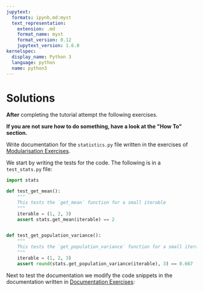 ```yaml
---
jupytext:
  formats: ipynb,md:myst
  text_representation:
    extension: .md
    format_name: myst
    format_version: 0.12
    jupytext_version: 1.6.0
kernelspec:
  display_name: Python 3
  language: python
  name: python3
---
```


# Solutions

**After** completing the tutorial attempt the following exercises.

**If you are not sure how to do something, have a look at the "How To" section.**

Write documentation for the `statistics.py` file written in the exercises of
[Modularisation Exercises](modularisation_exercises).

We start by writing the tests for the code. The following is in a
`test_stats.py` file:

```py
import stats

def test_get_mean():
    """
    This tests the `get_mean` function for a small iterable
    """
    iterable = (1, 2, 3)
    assert stats.get_mean(iterable) == 2


def test_get_population_variance():
    """
    This tests the `get_population_variance` function for a small iterable
    """
    iterable = (1, 2, 3)
    assert round(stats.get_population_variance(iterable), 3) == 0.667
```

Next to test the documentation we modify the code snippets in the documentation
written in [Documentation Exercises](documentation_exercises):
